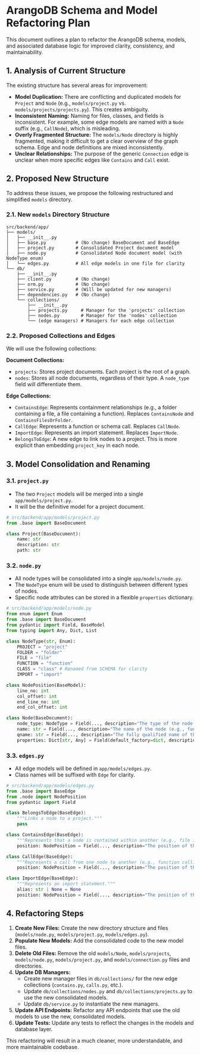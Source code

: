 # ArangoDB Schema and Model Refactoring Plan

This document outlines a plan to refactor the ArangoDB schema, models, and associated database logic for improved clarity, consistency, and maintainability.

## 1. Analysis of Current Structure

The existing structure has several areas for improvement:

- **Model Duplication:** There are conflicting and duplicated models for `Project` and `Node` (e.g., `models/project.py` vs. `models/projects/projects.py`). This creates ambiguity.
- **Inconsistent Naming:** Naming for files, classes, and fields is inconsistent. For example, some edge models are named with a `Node` suffix (e.g., `CallNode`), which is misleading.
- **Overly Fragmented Structure:** The `models/Node` directory is highly fragmented, making it difficult to get a clear overview of the graph schema. Edge and node definitions are mixed inconsistently.
- **Unclear Relationships:** The purpose of the generic `Connection` edge is unclear when more specific edges like `Contains` and `Call` exist.

## 2. Proposed New Structure

To address these issues, we propose the following restructured and simplified `models` directory.

### 2.1. New `models` Directory Structure

```
src/backend/app/
├── models/
│   ├── __init__.py
│   ├── base.py           # (No change) BaseDocument and BaseEdge
│   ├── project.py        # Consolidated Project document model
│   ├── node.py           # Consolidated Node document model (with NodeType enum)
│   └── edges.py          # All edge models in one file for clarity
└── db/
    ├── __init__.py
    ├── client.py         # (No change)
    ├── orm.py            # (No change)
    ├── service.py        # (Will be updated for new managers)
    ├── dependencies.py   # (No change)
    └── collections/
        ├── __init__.py
        ├── projects.py     # Manager for the 'projects' collection
        ├── nodes.py        # Manager for the 'nodes' collection
        └── (edge managers) # Managers for each edge collection
```

### 2.2. Proposed Collections and Edges

We will use the following collections:

**Document Collections:**

- `projects`: Stores project documents. Each project is the root of a graph.
- `nodes`: Stores all node documents, regardless of their type. A `node_type` field will differentiate them.

**Edge Collections:**

- `ContainsEdge`: Represents containment relationships (e.g., a folder containing a file, a file containing a function). Replaces `ContainsNode` and `ContainsFilesOrFolder`.
- `CallEdge`: Represents a function or schema call. Replaces `CallNode`.
- `ImportEdge`: Represents an import statement. Replaces `ImportNode`.
- `BelongsToEdge`: A new edge to link nodes to a project. This is more explicit than embedding `project_key` in each node.

## 3. Model Consolidation and Renaming

### 3.1. `project.py`

- The two `Project` models will be merged into a single `app/models/project.py`.
- It will be the definitive model for a project document.

```python
# src/backend/app/models/project.py
from .base import BaseDocument

class Project(BaseDocument):
    name: str
    description: str
    path: str
```

### 3.2. `node.py`

- All node types will be consolidated into a single `app/models/node.py`.
- The `NodeType` enum will be used to distinguish between different types of nodes.
- Specific node attributes can be stored in a flexible `properties` dictionary.

```python
# src/backend/app/models/node.py
from enum import Enum
from .base import BaseDocument
from pydantic import Field, BaseModel
from typing import Any, Dict, List

class NodeType(str, Enum):
    PROJECT = "project"
    FOLDER = "folder"
    FILE = "file"
    FUNCTION = "function"
    CLASS = "class" # Renamed from SCHEMA for clarity
    IMPORT = "import"

class NodePosition(BaseModel):
    line_no: int
    col_offset: int
    end_line_no: int
    end_col_offset: int

class Node(BaseDocument):
    node_type: NodeType = Field(..., description="The type of the node.")
    name: str = Field(..., description="The name of the node (e.g., function name, file name).")
    qname: str = Field(..., description="The fully qualified name of the node.")
    properties: Dict[str, Any] = Field(default_factory=dict, description="A dictionary of arbitrary properties for the node.")

```

### 3.3. `edges.py`

- All edge models will be defined in `app/models/edges.py`.
- Class names will be suffixed with `Edge` for clarity.

```python
# src/backend/app/models/edges.py
from .base import BaseEdge
from .node import NodePosition
from pydantic import Field

class BelongsToEdge(BaseEdge):
    """Links a node to a project."""
    pass

class ContainsEdge(BaseEdge):
    """Represents that a node is contained within another (e.g., file in a folder)."""
    position: NodePosition = Field(..., description="The position of the contained node.")

class CallEdge(BaseEdge):
    """Represents a call from one node to another (e.g., function call)."""
    position: NodePosition = Field(..., description="The position of the call in the source code.")

class ImportEdge(BaseEdge):
    """Represents an import statement."""
    alias: str | None = None
    position: NodePosition = Field(..., description="The position of the import statement.")
```

## 4. Refactoring Steps

1.  **Create New Files:** Create the new directory structure and files (`models/node.py`, `models/project.py`, `models/edges.py`).
2.  **Populate New Models:** Add the consolidated code to the new model files.
3.  **Delete Old Files:** Remove the old `models/Node`, `models/projects`, `models/node.py`, `models/project.py`, and `models/connection.py` files and directories.
4.  **Update DB Managers:**
    - Create new manager files in `db/collections/` for the new edge collections (`contains.py`, `calls.py`, etc.).
    - Update `db/collections/nodes.py` and `db/collections/projects.py` to use the new consolidated models.
    - Update `db/service.py` to instantiate the new managers.
5.  **Update API Endpoints:** Refactor any API endpoints that use the old models to use the new, consolidated models.
6.  **Update Tests:** Update any tests to reflect the changes in the models and database layer.

This refactoring will result in a much cleaner, more understandable, and more maintainable codebase.
